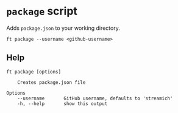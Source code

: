 # `package` script

Adds `package.json` to your working directory.

```shell
ft package --username <github-username>
```

## Help

```
ft package [options]

    Creates package.json file

Options
    --username       GitHub username, defaults to 'streamich'
    -h, --help       show this output
```
